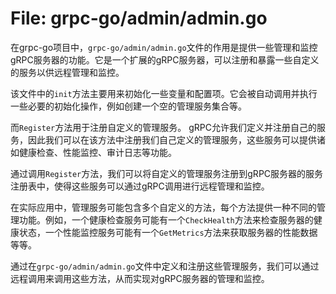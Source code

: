 # File: grpc-go/admin/admin.go

在grpc-go项目中，`grpc-go/admin/admin.go`文件的作用是提供一些管理和监控gRPC服务器的功能。它是一个扩展的gRPC服务器，可以注册和暴露一些自定义的服务以供远程管理和监控。

该文件中的`init`方法主要用来初始化一些变量和配置项。它会被自动调用并执行一些必要的初始化操作，例如创建一个空的管理服务集合等。

而`Register`方法用于注册自定义的管理服务。 gRPC允许我们定义并注册自己的服务，因此我们可以在该方法中注册我们自己定义的管理服务，这些服务可以提供诸如健康检查、性能监控、审计日志等功能。

通过调用`Register`方法，我们可以将自定义的管理服务注册到gRPC服务器的服务注册表中，使得这些服务可以通过gRPC调用进行远程管理和监控。

在实际应用中，管理服务可能包含多个自定义的方法，每个方法提供一种不同的管理功能。例如，一个健康检查服务可能有一个`CheckHealth`方法来检查服务器的健康状态，一个性能监控服务可能有一个`GetMetrics`方法来获取服务器的性能数据等等。

通过在`grpc-go/admin/admin.go`文件中定义和注册这些管理服务，我们可以通过远程调用来调用这些方法，从而实现对gRPC服务器的管理和监控。

